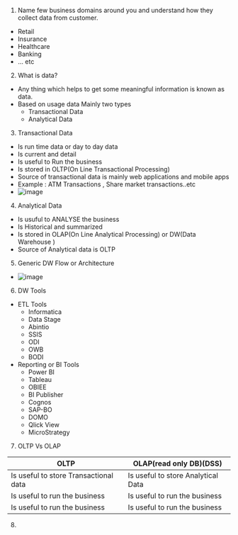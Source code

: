 1. Name few business domains around you and understand how they collect data from customer.
  - Retail
  - Insurance
  - Healthcare
  - Banking
  - ... etc
2. What is data?
  - Any thing which helps to get some meaningful information is known as data.
  - Based on usage data Mainly two types
    -  Transactional Data
    -  Analytical Data
3. Transactional Data
  - Is run time data or day to day data
  - Is current and detail
  - Is useful to Run the business
  - Is stored in OLTP(On Line Transactional Processing)
  - Source of transactional data is mainly web applications and mobile apps
  - Example : ATM Transactions , Share market transactions..etc
  - ![image](https://user-images.githubusercontent.com/20516321/115664644-bb07c000-a35f-11eb-878a-ead2e05c2c1b.png)
4. Analytical Data
  - Is usuful to ANALYSE  the business
  - Is Historical and summarized 
  - Is stored in OLAP(On Line Analytical Processing) or DW(Data Warehouse )
  - Source of Analytical data is OLTP
5. Generic DW Flow or Architecture
  - ![image](https://user-images.githubusercontent.com/20516321/115664889-19cd3980-a360-11eb-803d-ecf61a778c20.png)

6. DW Tools
  - ETL Tools
    - Informatica
    - Data Stage
    - Abintio
    - SSIS
    - ODI
    - OWB
    - BODI
  - Reporting or BI Tools
    - Power BI
    - Tableau
    - OBIEE
    - BI Publisher
    - Cognos
    - SAP-BO
    - DOMO
    - Qlick View
    - MicroStrategy 
7. OLTP Vs OLAP

  | OLTP      | OLAP(read only DB)(DSS)|
  | ----------- | ----------- |
  | Is useful to store Transactional data      | Is useful to store Analytical Data       |
  | Is useful to run the business   | Is useful to run the business        |
  | Is useful to run the business   | Is useful to run the business        |
8. 








